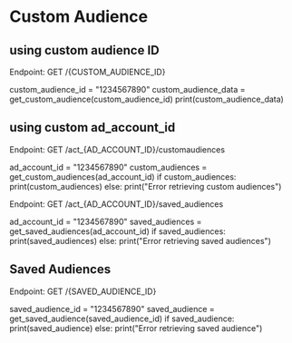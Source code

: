 # Custom Audience


## using custom audience ID 
Endpoint: GET /{CUSTOM_AUDIENCE_ID}

custom_audience_id = "1234567890"
custom_audience_data = get_custom_audience(custom_audience_id)
print(custom_audience_data)




## using custom ad_account_id

Endpoint: GET /act_{AD_ACCOUNT_ID}/customaudiences

ad_account_id = "1234567890"
custom_audiences = get_custom_audiences(ad_account_id)
if custom_audiences:
    print(custom_audiences)
else:
    print("Error retrieving custom audiences")





Endpoint: GET /act_{AD_ACCOUNT_ID}/saved_audiences    

ad_account_id = "1234567890"
saved_audiences = get_saved_audiences(ad_account_id)
if saved_audiences:
    print(saved_audiences)
else:
    print("Error retrieving saved audiences")









## Saved Audiences
Endpoint: GET /{SAVED_AUDIENCE_ID}



saved_audience_id = "1234567890"
saved_audience = get_saved_audience(saved_audience_id)
if saved_audience:
    print(saved_audience)
else:
    print("Error retrieving saved audience")






    